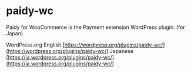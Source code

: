# paidy-wc
Paidy for WooCommerce is the Payment extension WordPress plugin. (for Japan)

WordPress.org
English
[https://wordpress.org/plugins/paidy-wc/](https://wordpress.org/plugins/paidy-wc/)
Japanese
[https://ja.wordpress.org/plugins/paidy-wc/](https://ja.wordpress.org/plugins/paidy-wc/)


